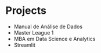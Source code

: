 # Projects
* Manual de Análise de Dados
* Master League 1
* MBA em Data Science e Analytics
* Streamlit